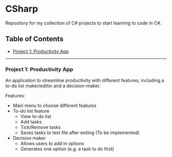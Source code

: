 # CSharp
Repository for my collection of C# projects to start learning to code in C#.

## Table of Contents
- [Project 1: Productivity App](https://github.com/Kairos-T/CSharpProductivity/blob/main/main.cs)

***

### Project 1: Productivity App
An application to streamline productivity with different features, including a to-do list maker/editor and a decision-maker.

Features:
- Main menu to choose different features
- To-do list feature
  - View to-do list
  - Add tasks
  - Tick/Remove tasks
  - Saves tasks to text file after exiting (To be implemented)
- Decision maker
  - Allows users to add in options
  - Generates one option (e.g. a task to do first)

